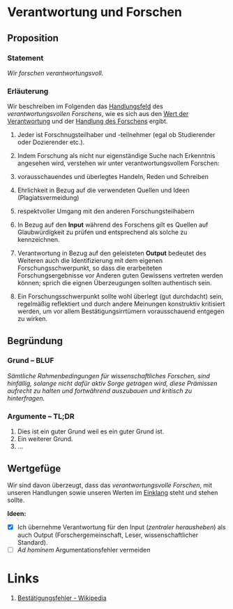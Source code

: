 ﻿<!---
   NAME - The NAME of this project is:
ethos

  FILE - The FILENAME of the current file is:
/v6a1.md

  CREATION - This project was CREATED on:
2017-01-28-16:15:00 UTC

  MODIFICATION - This project was last MODIFIED on:
2017-01-28-16:15:00 UTC

  VERSION - The current VERSION of this project is:
<git-commit-hash>-2017-01-28-16:15:00 UTC

  CREATOR(S) - This project was CREATED by:
Michael Czechowski, Martin Maga

  CONTACT - You can CONTACT the creator(s) or developer(s) of this project at:
E-Mail: mail@martinmaga.de

  COPYRIGHT - The COPYRIGHT holder of this project is:
COPYRIGHT (c) 2016 Martin Maga

  LICENSE - This project is LICENSED under the following license:
Martin Maga 2016 CC BY-SA 4.0 https://creativecommons.org

  SUBFILE – This is a SUBFILE! For more INFORMATION on this project go to:
/README.md
--->

# Verantwortung und Forschen
## Proposition
### Statement
*Wir forschen verantwortungsvoll.*

### Erläuterung
Wir beschreiben im Folgenden das [Handlungsfeld](../synopsis/overview.md) des *verantwortungsvollen Forschens*, wie es sich aus den [Wert der Verantwortung](../values/v6_responsibility.md) und der [Handlung des Forschens](../actions/a1_research.md) ergibt.

1. Jeder ist Forschnugsteilhaber und -teilnehmer (egal ob Studierender oder Dozierender etc.).

2. Indem Forschung als nicht nur eigenständige Suche nach Erkenntnis angesehen wird, verstehen wir unter verantwortungsvollem Forschen:

  1. vorausschauendes und überlegtes Handeln, Reden und Schreiben

  2. Ehrlichkeit in Bezug auf die verwendeten Quellen und Ideen (Plagiatsvermeidung)

  3. respektvoller Umgang mit den anderen Forschungsteilhabern

3. In Bezug auf den **Input** während des Forschens gilt es Quellen auf Glaubwürdigkeit zu prüfen und entsprechend als solche zu kennzeichnen.

4. Verantwortung in Bezug auf den geleisteten **Output** bedeutet des Weiteren auch die Identifizierung mit dem eigenen Forschungsschwerpunkt, so dass die erarbeiteten Forschungsergebnisse vor Anderen guten Gewissens vertreten werden können; sprich die eignen Überzeugungen sollten authentisch sein.

5. Ein Forschungsschwerpunkt sollte wohl überlegt (gut durchdacht) sein, regelmäßig reflektiert und durch andere Meinungen konstruktiv kritisiert werden, um vor allem Bestätigungsirrtümern vorausschauend entgegen zu wirken.

## Begründung
### Grund – BLUF
*Sämtliche Rahmenbedingungen für wissenschaftliches Forschen, sind hinfällig, solange nicht dafür aktiv Sorge getragen wird, diese Prämissen aufrecht zu halten und fortwährend auszubauen und kritisch zu hinterfragen.*

### Argumente – TL;DR
1. Dies ist ein guter Grund weil es ein guter Grund ist.
2. Ein weiterer Grund.
3. …

## Wertgefüge
Wir sind davon überzeugt, dass das *verantwortungsvolle Forschen*, mit unseren
Handlungen sowie unseren Werten im [Einklang](../synopsis/reasons.md) steht und stehen sollte.

**Ideen:**
- [x] Ich übernehme Verantwortung für den Input (_zentraler herausheben_) als auch Output (Forschergemeinschaft, Leser, wissenschaftlicher Standard).
- [ ] *Ad hominem* Argumentationsfehler vermeiden

# Links
  1. [Bestätigungsfehler - Wikipedia](https://de.wikipedia.org/wiki/Best%C3%A4tigungsfehler)
